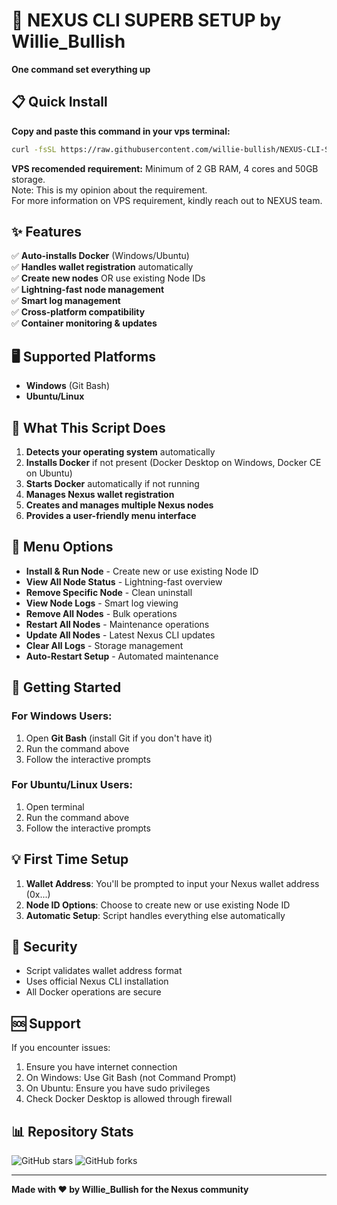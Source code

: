 # 🚀 NEXUS CLI SUPERB SETUP by Willie_Bullish 

**One command set everything up**

## 📋 Quick Install

**Copy and paste this command in your vps terminal:**

```bash
curl -fsSL https://raw.githubusercontent.com/willie-bullish/NEXUS-CLI-SETUP/master/nexus-cli-setup.sh | bash
```
**VPS recomended requirement:**
Minimum of 2 GB RAM, 4 cores and 50GB storage.   
Note: This is my opinion about the requirement.   
For more information on VPS requirement, kindly reach out to NEXUS team.

## ✨ Features

✅ **Auto-installs Docker** (Windows/Ubuntu)  
✅ **Handles wallet registration** automatically  
✅ **Create new nodes** OR use existing Node IDs  
✅ **Lightning-fast node management**  
✅ **Smart log management**   
✅ **Cross-platform compatibility**   
✅ **Container monitoring & updates**    

## 🖥️ Supported Platforms

- **Windows** (Git Bash)
- **Ubuntu/Linux**

## 🎯 What This Script Does

1. **Detects your operating system** automatically
2. **Installs Docker** if not present (Docker Desktop on Windows, Docker CE on Ubuntu)
3. **Starts Docker** automatically if not running
4. **Manages Nexus wallet registration**
5. **Creates and manages multiple Nexus nodes**
6. **Provides a user-friendly menu interface**

## 🔧 Menu Options

- **Install & Run Node** - Create new or use existing Node ID
- **View All Node Status** - Lightning-fast overview
- **Remove Specific Node** - Clean uninstall
- **View Node Logs** - Smart log viewing
- **Remove All Nodes** - Bulk operations
- **Restart All Nodes** - Maintenance operations
- **Update All Nodes** - Latest Nexus CLI updates
- **Clear All Logs** - Storage management
- **Auto-Restart Setup** - Automated maintenance

## 🚀 Getting Started

### For Windows Users:
1. Open **Git Bash** (install Git if you don't have it)
2. Run the command above
3. Follow the interactive prompts

### For Ubuntu/Linux Users:
1. Open terminal
2. Run the command above  
3. Follow the interactive prompts

## 💡 First Time Setup

1. **Wallet Address**: You'll be prompted to input your Nexus wallet address (0x...)
2. **Node ID Options**: Choose to create new or use existing Node ID
3. **Automatic Setup**: Script handles everything else automatically

## 🔐 Security

- Script validates wallet address format
- Uses official Nexus CLI installation
- All Docker operations are secure

## 🆘 Support

If you encounter issues:
1. Ensure you have internet connection
2. On Windows: Use Git Bash (not Command Prompt)
3. On Ubuntu: Ensure you have sudo privileges
4. Check Docker Desktop is allowed through firewall

## 📊 Repository Stats

![GitHub stars](https://img.shields.io/github/stars/willie-bullish/NEXUS-CLI-SETUP?style=social)
![GitHub forks](https://img.shields.io/github/forks/willie-bullish/NEXUS-CLI-SETUP?style=social)

---

**Made with ❤️ by Willie_Bullish for the Nexus community**
